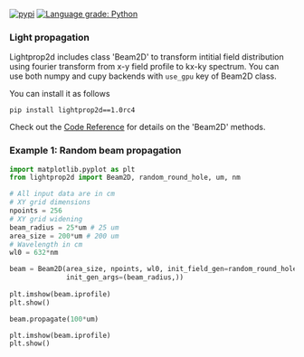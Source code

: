 [![pypi](https://github.com/vongostev/lightprop2d/actions/workflows/python-publish.yml/badge.svg)](https://github.com/vongostev/lightprop2d/actions/workflows/python-publish.yml)
[![Language grade: Python](https://img.shields.io/lgtm/grade/python/g/vongostev/lightprop2d.svg?logo=lgtm&logoWidth=18)](https://lgtm.com/projects/g/vongostev/lightprop2d/context:python)

### Light propagation
Lightprop2d includes class 'Beam2D' to transform intitial field distribution
using fourier transform from x-y field profile to kx-ky spectrum.
You can use both numpy and cupy backends with `use_gpu` key of Beam2D class.

You can install it as follows
```
pip install lightprop2d==1.0rc4
```

Check out the [Code Reference](docs/Reference.md) for details on the 'Beam2D' methods.


### Example 1: Random beam propagation
```python
import matplotlib.pyplot as plt
from lightprop2d import Beam2D, random_round_hole, um, nm

# All input data are in cm
# XY grid dimensions
npoints = 256
# XY grid widening
beam_radius = 25*um # 25 um
area_size = 200*um # 200 um
# Wavelength in cm
wl0 = 632*nm

beam = Beam2D(area_size, npoints, wl0, init_field_gen=random_round_hole, 
              init_gen_args=(beam_radius,))
              
plt.imshow(beam.iprofile)
plt.show()

beam.propagate(100*um)

plt.imshow(beam.iprofile)
plt.show()
```
